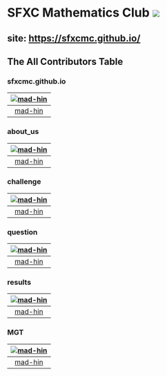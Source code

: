 # SFXC Mathematics Club ![](https://img.shields.io/github/license/SFXCMC/sfxcmc.github.io?style=plastic)
## site: https://sfxcmc.github.io/
## The All Contributors Table
### sfxcmc.github.io
[<img alt="mad-hin" src="https://avatars2.githubusercontent.com/u/46859133?v=4&s=117 width=117">](https://github.com/mad-hin) |
:---:|
[mad-hin](https://github.com/mad-hin)|
### about_us
[<img alt="mad-hin" src="https://avatars2.githubusercontent.com/u/46859133?v=4&s=117 width=117">](https://github.com/mad-hin) |
:---:|
[mad-hin](https://github.com/mad-hin)|
### challenge
[<img alt="mad-hin" src="https://avatars2.githubusercontent.com/u/46859133?v=4&s=117 width=117">](https://github.com/mad-hin) |
:---:|
[mad-hin](https://github.com/mad-hin)|
### question
[<img alt="mad-hin" src="https://avatars2.githubusercontent.com/u/46859133?v=4&s=117 width=117">](https://github.com/mad-hin) |
:---:|
[mad-hin](https://github.com/mad-hin)|
### results
[<img alt="mad-hin" src="https://avatars2.githubusercontent.com/u/46859133?v=4&s=117 width=117">](https://github.com/mad-hin) |
:---:|
[mad-hin](https://github.com/mad-hin)|
### MGT
[<img alt="mad-hin" src="https://avatars2.githubusercontent.com/u/46859133?v=4&s=117 width=117">](https://github.com/mad-hin) |
:---:|
[mad-hin](https://github.com/mad-hin)|

